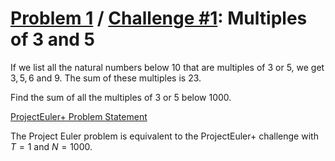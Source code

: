 [Problem 1](https://projecteuler.net/problem=1) /
[Challenge #1](https://www.hackerrank.com/contests/projecteuler/challenges/euler001/problem):
Multiples of 3 and 5
====================

If we list all the natural numbers below $10$ that are multiples of $3$ or $5$,
we get $3, 5, 6$ and $9$. The sum of these multiples is $23$.

Find the sum of all the multiples of $3$ or $5$ below $1000$.

[ProjectEuler+ Problem Statement](ProjectEuler%2B%20Challenge%20%231%20Problem%20Statement.pdf)

The Project Euler problem is equivalent to the ProjectEuler+ challenge with
$T = 1$ and $N = 1000$.
